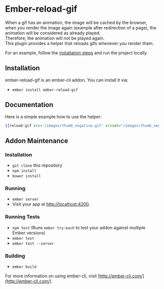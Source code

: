 # Ember-reload-gif
When a gif has an animation, the image will be cached by the browser, when you render the image again (example after redirection of a page),
the animation will be considered as already played.  
Therefore, the animation will not be played again.  
This plugin provides a helper that reloads gifs whenever you render them.  

For an example, follow the [installation steps](#installation-1) and run the project locally.

## Installation
ember-reload-gif is an ember-cli addon. You can install it via:
* `ember install ember-reload-gif`

## Documentation
Here is a simple example how to use the helper:
```hbs
{{reload-gif src='/images/thumb_negative.gif' srcset="/images/thumb_negative.gif 1x, /images/thumb_negative_@2x.gif 2x" alt="thumb-positive" width="700" class="my-gif"}}
```

## Addon Maintenance
### Installation
* `git clone` this repository
* `npm install`
* `bower install`

### Running
* `ember server`
* Visit your app at [http://localhost:4200](http://localhost:4200).

### Running Tests
* `npm test` (Runs `ember try:each` to test your addon against multiple Ember versions)
* `ember test`
* `ember test --server`

### Building
* `ember build`

For more information on using ember-cli, visit [http://ember-cli.com/](http://ember-cli.com/).
